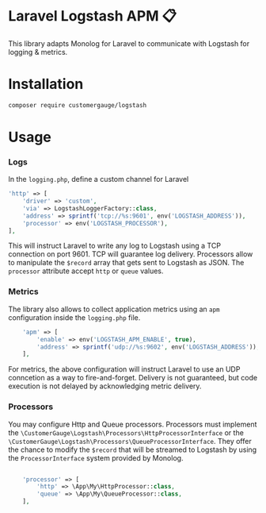 # Laravel Logstash APM 📋

This library adapts Monolog for Laravel to communicate with Logstash
for logging & metrics.

# Installation

```bash
composer require customergauge/logstash
```

# Usage

### Logs

In the `logging.php`, define a custom channel for Laravel

```php
'http' => [
    'driver' => 'custom',
    'via' => LogstashLoggerFactory::class,
    'address' => sprintf('tcp://%s:9601', env('LOGSTASH_ADDRESS')),
    'processor' => env('LOGSTASH_PROCESSOR'),
],
```

This will instruct Laravel to write any log to Logstash using a TCP
connection on port 9601. TCP will guarantee log delivery. Processors
allow to manipulate the `$record` array that gets sent to Logstash
as JSON. The `processor` attribute accept `http` or `queue`
values.

### Metrics

The library also allows to collect application metrics using an
`apm` configuration inside the `logging.php` file.

```php
    'apm' => [
        'enable' => env('LOGSTASH_APM_ENABLE', true),
        'address' => sprintf('udp://%s:9602', env('LOGSTASH_ADDRESS')),
    ],
```

For metrics, the above configuration will instruct Laravel to 
use an UDP conncetion as a way to fire-and-forget. Delivery
is not guaranteed, but code execution is not delayed by 
acknowledging metric delivery.


### Processors

You may configure Http and Queue processors. Processors must
implement the `\CustomerGauge\Logstash\Processors\HttpProcessorInterface`
or the `\CustomerGauge\Logstash\Processors\QueueProcessorInterface`.
They offer the chance to modify the `$record` that will be
streamed to Logstash by using the `ProcessorInterface` system
provided by Monolog.

```php

    'processor' => [
        'http' => \App\My\HttpProcessor::class,
        'queue' => \App\My\QueueProcessor::class,
    ],
```